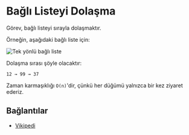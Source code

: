 # Bağlı Listeyi Dolaşma

Görev, bağlı listeyi sırayla dolaşmaktır.

Örneğin, aşağıdaki bağlı liste için:

![Tek yönlü bağlı liste](https://upload.wikimedia.org/wikipedia/commons/6/6d/Singly-linked-list.svg)

Dolaşma sırası şöyle olacaktır:

```text
12 → 99 → 37
```

Zaman karmaşıklığı `O(n)`'dir, çünkü her düğümü yalnızca bir kez ziyaret ederiz.

## Bağlantılar

- [Vikipedi](https://tr.wikipedia.org/wiki/Ba%C4%9Fl%C4%B1_liste)

